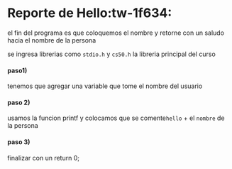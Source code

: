 # Reporte de Hello:tw-1f634:
el fin del programa es que coloquemos el nombre y retorne con un saludo hacia el nombre de la persona

se ingresa librerias como `stdio.h` y `cs50.h` la libreria principal del curso

####  paso1) 
tenemos que agregar una variable que tome el nombre del usuario
#### paso 2)
usamos la funcion printf y colocamos que se comente`hello` + el `nombre` de la persona
#### paso 3) 
finalizar con un return 0; 
